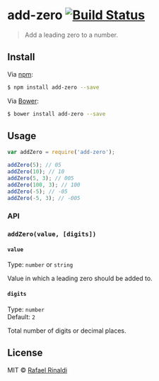 # add-zero [![Build Status](https://travis-ci.org/rafaelrinaldi/add-zero.svg?branch=master)](https://travis-ci.org/rafaelrinaldi/add-zero)

> Add a leading zero to a number.

## Install

Via [npm](http://npmjs.com):

```sh
$ npm install add-zero --save
```

Via [Bower](http://bower.io):

```sh
$ bower install add-zero --save
```

## Usage

```javascript
var addZero = require('add-zero');

addZero(5); // 05
addZero(10); // 10
addZero(5, 3); // 005
addZero(100, 3); // 100
addZero(-5); // -05
addZero(-5, 3); // -005
```

### API

### `addZero(value, [digits])`

#### `value`

Type: `number` or `string`  

Value in which a leading zero should be added to.

#### `digits`

Type: `number`  
Default: `2`  

Total number of digits or decimal places.

## License

MIT © [Rafael Rinaldi](http://rinaldi.io)
